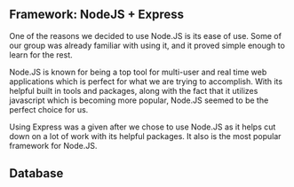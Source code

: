 ## Framework: NodeJS + Express

One of the reasons we decided to use Node.JS is its ease of use. Some of our group was already familiar with using it, and it proved simple enough to learn for the rest. 

Node.JS is known for being a top tool for multi-user and real time web applications which is perfect for what we are trying to accomplish. With its helpful built in tools and packages, along with the fact that it utilizes javascript which is becoming more popular, Node.JS seemed to be the perfect choice for us. 

Using Express was a given after we chose to use Node.JS as it helps cut down on a lot of work with its helpful packages. It also is the most popular framework for Node.JS. 

## Database

